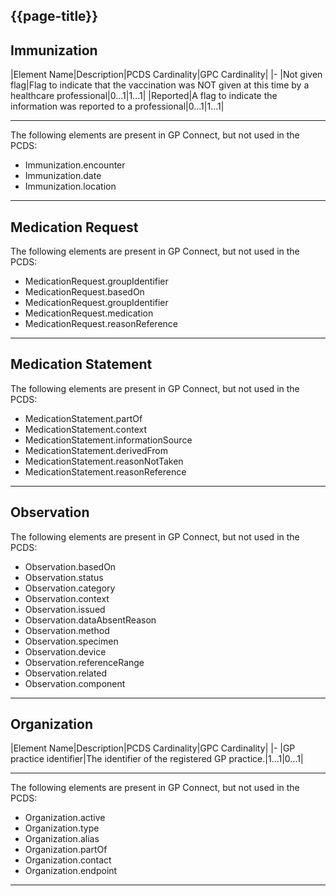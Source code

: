 ## {{page-title}}

## Immunization
|Element Name|Description|PCDS Cardinality|GPC Cardinality|
|-
|Not given flag|Flag to indicate that the vaccination was NOT given at this time by a healthcare professional|0...1|1...1|
|Reported|A flag to indicate the information was reported to a professional|0...1|1...1|
***

The following elements are present in GP Connect, but not used in the PCDS: 

- Immunization.encounter
- Immunization.date
- Immunization.location

***

## Medication Request

The following elements are present in GP Connect, but not used in the PCDS:

- MedicationRequest.groupIdentifier
- MedicationRequest.basedOn
- MedicationRequest.groupIdentifier
- MedicationRequest.medication
- MedicationRequest.reasonReference

***

## Medication Statement

The following elements are present in GP Connect, but not used in the PCDS:

- MedicationStatement.partOf
- MedicationStatement.context
- MedicationStatement.informationSource
- MedicationStatement.derivedFrom
- MedicationStatement.reasonNotTaken
- MedicationStatement.reasonReference

***

## Observation

The following elements are present in GP Connect, but not used in the PCDS: 

- Observation.basedOn
- Observation.status
- Observation.category
- Observation.context
- Observation.issued
- Observation.dataAbsentReason
- Observation.method
- Observation.specimen
- Observation.device
- Observation.referenceRange
- Observation.related
- Observation.component

***

## Organization
|Element Name|Description|PCDS Cardinality|GPC Cardinality|
|-
|GP practice identifier|The identifier of the registered GP practice.|1...1|0...1|
***

The following elements are present in GP Connect, but not used in the PCDS: 

- Organization.active		
- Organization.type		
- Organization.alias		
- Organization.partOf		
- Organization.contact		
- Organization.endpoint	

***
